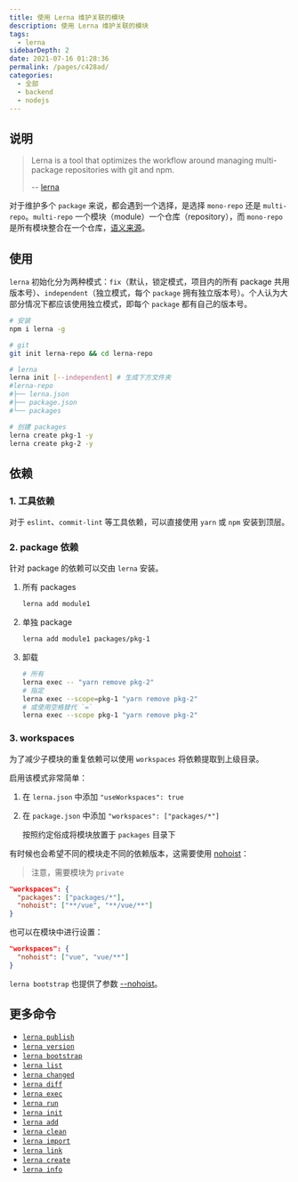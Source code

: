 ```yaml
---
title: 使用 Lerna 维护关联的模块
description: 使用 Lerna 维护关联的模块
tags: 
  - lerna
sidebarDepth: 2
date: 2021-07-16 01:28:36
permalink: /pages/c428ad/
categories: 
  - 全部
  - backend
  - nodejs
---
```


## 说明

> Lerna is a tool that optimizes the workflow around managing multi-package repositories with git and npm.
>
> -- [lerna](https://github.com/lerna/lerna)

对于维护多个 `package` 来说，都会遇到一个选择，是选择 `mono-repo` 还是 `multi-repo`。`multi-repo` 一个模块（module）一个仓库（repository），而 `mono-repo` 是所有模块整合在一个仓库，[语义来源](https://en.wikipedia.org/wiki/Monorepo)。



## 使用

`lerna` 初始化分为两种模式：`fix`（默认，锁定模式，项目内的所有 package 共用版本号）、`independent`（独立模式，每个 `package` 拥有独立版本号）。个人认为大部分情况下都应该使用独立模式，即每个 `package` 都有自己的版本号。

```bash
# 安装
npm i lerna -g

# git
git init lerna-repo && cd lerna-repo

# lerna
lerna init [--independent] # 生成下方文件夹
#lerna-repo
#├── lerna.json
#├── package.json
#└── packages

# 创建 packages
lerna create pkg-1 -y
lerna create pkg-2 -y
```



## 依赖

### 1. 工具依赖

对于 `eslint`、`commit-lint` 等工具依赖，可以直接使用 `yarn` 或 `npm` 安装到顶层。

### 2. package 依赖

针对 package 的依赖可以交由 `lerna` 安装。

1. 所有 packages

   ```bash
   lerna add module1
   ```

2. 单独 package

   ```bash
   lerna add module1 packages/pkg-1
   ```
   
3. 卸载

   ```bash
   # 所有
   lerna exec -- "yarn remove pkg-2"
   # 指定
   lerna exec --scope=pkg-1 "yarn remove pkg-2"
   # 或使用空格替代 `=`
   lerna exec --scope pkg-1 "yarn remove pkg-2"
   ```

### 3. workspaces

为了减少子模块的重复依赖可以使用 `workspaces` 将依赖提取到上级目录。

启用该模式非常简单：

1. 在 `lerna.json` 中添加 `"useWorkspaces": true`

2. 在 `package.json` 中添加 `"workspaces": ["packages/*"]`

   按照约定俗成将模块放置于 `packages` 目录下

有时候也会希望不同的模块走不同的依赖版本，这需要使用 [nohoist](https://classic.yarnpkg.com/blog/2018/02/15/nohoist/)：

> 注意，需要模块为 `private`

```json
"workspaces": {
  "packages": ["packages/*"],
  "nohoist": ["**/vue", "**/vue/**"]
}
```

也可以在模块中进行设置：

```json
"workspaces": {
  "nohoist": ["vue", "vue/**"]
}
```

`lerna bootstrap` 也提供了参数 [--nohoist](https://github.com/chinanf-boy/lerna-zh/blob/master/commands/bootstrap/README.zh.md#--nohoist-glob)。



## 更多命令

- [`lerna publish`](https://github.com/lerna/lerna/blob/master/commands/publish#readme)
- [`lerna version`](https://github.com/lerna/lerna/blob/master/commands/version#readme)
- [`lerna bootstrap`](https://github.com/lerna/lerna/blob/master/commands/bootstrap#readme)
- [`lerna list`](https://github.com/lerna/lerna/blob/master/commands/list#readme)
- [`lerna changed`](https://github.com/lerna/lerna/blob/master/commands/changed#readme)
- [`lerna diff`](https://github.com/lerna/lerna/blob/master/commands/diff#readme)
- [`lerna exec`](https://github.com/lerna/lerna/blob/master/commands/exec#readme)
- [`lerna run`](https://github.com/lerna/lerna/blob/master/commands/run#readme)
- [`lerna init`](https://github.com/lerna/lerna/blob/master/commands/init#readme)
- [`lerna add`](https://github.com/lerna/lerna/blob/master/commands/add#readme)
- [`lerna clean`](https://github.com/lerna/lerna/blob/master/commands/clean#readme)
- [`lerna import`](https://github.com/lerna/lerna/blob/master/commands/import#readme)
- [`lerna link`](https://github.com/lerna/lerna/blob/master/commands/link#readme)
- [`lerna create`](https://github.com/lerna/lerna/blob/master/commands/create#readme)
- [`lerna info`](https://github.com/lerna/lerna/blob/master/commands/info#readme)